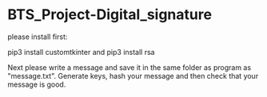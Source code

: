 # BTS_Project-Digital_signature


please install first:

pip3 install customtkinter
and
pip3 install rsa 

Next please write a message and save it in the same folder as program as "message.txt". Generate keys, hash your message and then check that your message is good.
